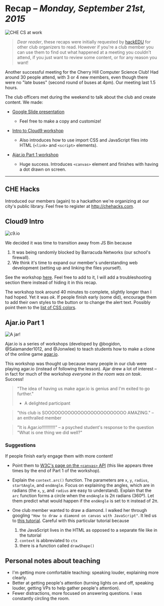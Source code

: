 # Recap – *Monday, September 21st, 2015*

![CHE CS at work](http://i.imgur.com/249LPMm.jpg?1)

> *Dear reader*, these recaps were initially requested by
> [hackEDU](https://hackclub.com/) for other club organizers to read. However if
> you're a club member you can use them to find out what happened at a meeting
> you couldn't attend, if you just want to review some content, or for any
> reason you want!

Another successful meeting for the Cherry Hill Computer Science Club! Had around
30 people attend, with 3 or 4 new members, even though there were no "late
buses" (second round of buses at 4pm). Our meeting last 1.5 hours.

The club officers met during the weekend to talk about the club and create
content. We made:

- [Google Slide presentation](https://drive.google.com/open?id=12EV5p5hZW1vRDzhjUGbSsconuaTV2mTil9-1FlEoPn8)
  - Feel free to make a copy and customize!

- [Intro to Cloud9 workshop](https://github.com/CHE-CS/hackedu/tree/master/playbook/workshops/cloud9)
  - Also introduces how to use import CSS and JavaScript files into HTML
  (`<link>` and `<script>` elements).

- [Ajar.io Part 1 workshop](https://github.com/CHE-CS/hackedu/tree/master/playbook/workshops/ajar)
  - Huge success. Introduces `<canvas>` element and finishes with having a dot
  drawn on screen.

-------------------------------------------------------------------------------

## CHE Hacks

Introduced our members (again) to a hackathon we're organizing at our city's
public library. Feel free to register at http://chehacks.com.

## Cloud9 Intro

![c9.io](img/c9.png)

We decided it was time to transition away from JS Bin because

1. It was being randomly blocked by Barracuda Networks (our school's firewall).
2. We think it's time to expand our member's understanding web development
   (setting up and linking the files yourself).

See the workshop
[here](https://github.com/CHE-CS/hackedu/tree/master/playbook/workshops/cloud9).
Feel free to add to it, I will add a troubleshooting section there instead of
hiding it in this recap.

The workshop took around 40 minutes to complete, slightly longer than I had
hoped. Yet it was *ok*. If people finish early (some did), encourage them to add
their own styles to the button or to change the alert text. Possibly point them
to the [list of CSS colors](http://www.w3schools.com/cssref/css_colors.asp).

## Ajar.io Part 1

![A jar!](img/jar.png)

Ajar.io is a series of workshops (developed by @bogidon, @Salamander1012, and
@Jonwlee) to teach students how to make a clone of the online game
[agar.io](http://agar.io).

This workshop was thought up because many people in our club were playing
agar.io (instead of following the lesson). Ajar drew a lot of interest – in
fact for much of the workshop *everyone in the room was on task*. Success!

> "The idea of having us make agar.io is genius and I'm exited to go further."
> - A delighted participant

> "this club is SOOOOOOOOOOOOOOOOOOOOOOOOO AMAZING." – an enthralled member

> "It is Agar.io!!!!!!!!!!!" – a psyched student's response to the question
> "What is one thing we did well?"

### Suggestions

If people finish early engage them with more content!

- Point them to
  [W3C's page on the `<canvas>` API](http://www.w3schools.com/html/html5_canvas.asp)
  (this like appears three times by the end of Part 1 of the workshop).

- Explain the `context.arc()` function. The parameters are `x`, `y`, `radius`,
  `startAngle`, and `endAngle`. Focus on explaining the angles, which are in
  radians (the `x`, `y`, and `radius` are easy to understand). Explain that the
  `arc` function forms a circle when the `endAngle` is 2π radians (360º). Let
  them predict what would happen if the `endAngle` is set to π instead of 2π.

- One club member wanted to draw a diamond. I walked her through googling `"How
  to draw a diamond on canvas with JavaScript"`. It led us to
  [this tutorial](http://www.onlywebpro.com/2011/07/02/html5-canvas-for-absolute-beginners-part-2/).
  Careful with this particular tutorial because
  1. the JavaScript lives in the HTML as opposed to a separate file like in the
     tutorial
  2. `context` is abbreviated to `ctx`
  3. there is a function called `drawShape()`

## Personal notes about teaching

- I'm getting more comfortable teaching: speaking louder, explaining more
  clearly.
- Better at getting people's attention (turning lights on and off, speaking
  louder, getting VPs to help gather people's attention).
- Fewer distractions, more focused on answering questions. I was constantly
  circling the room.
